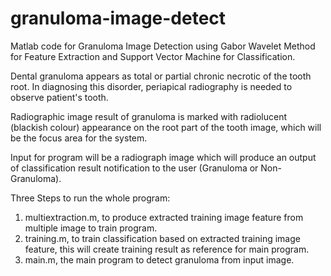 # granuloma-image-detect

Matlab code for Granuloma Image Detection using Gabor Wavelet Method for Feature Extraction and Support Vector Machine for Classification.

Dental granuloma appears as total or partial chronic necrotic of the tooth root. In diagnosing this disorder, periapical radiography is needed to observe patient's tooth.

Radiographic image result of granuloma is marked with radiolucent (blackish colour) appearance on the root part of the tooth image, which will be the focus area for the system.

Input for program will be a radiograph image which will produce an output of classification result notification to the user (Granuloma or Non-Granuloma).

Three Steps to run the whole program:
1. multiextraction.m, to produce extracted training image feature from multiple image to train program.
2. training.m, to train classification based on extracted training image feature, this will create training result as reference for main program.
3. main.m, the main program to detect granuloma from input image.
